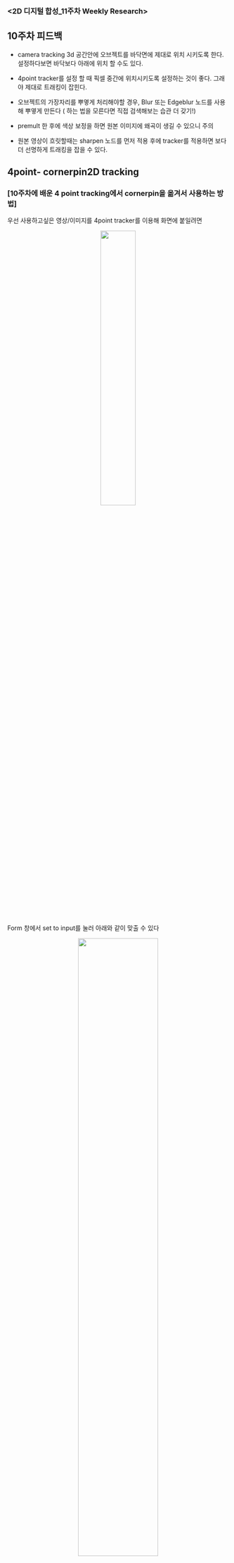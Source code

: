 ### <2D 디지털 합성_11주차 Weekly Research>

## 10주차 피드백 

- camera tracking 3d 공간안에 오브젝트를 바닥면에 제대로 위치 시키도록 한다. 설정하다보면 바닥보다 아래에 위치 할 수도 있다.  

- 4point tracker를 설정 할 때 픽셀 중간에 위치시키도록 설정하는 것이 좋다. 그래야 제대로 트래킹이 잡힌다.  

- 오브젝트의 가장자리를 뿌옇게 처리해야할 경우, Blur 또는 Edgeblur 노드를 사용해 뿌옇게 만든다 ( 하는 법을 모른다면 직접 검색해보는 습관 더 갖기!)   

- premult 한 후에 색상 보정을 하면 원본 이미지에 왜곡이 생길 수 있으니 주의  

- 원본 영상이 흐릿할때는 sharpen 노드를 먼저 적용 후에 tracker를 적용하면 보다 더 선명하게 트래킹을 잡을 수 있다.   



## 4point- cornerpin2D tracking 

### [10주차에 배운 4 point tracking에서 cornerpin을 옮겨서 사용하는 방법]

우선 사용하고싶은 영상/이미지를 4point tracker를 이용해 화면에 붙일려면 
<p align="center"><img src="https://user-images.githubusercontent.com/112764860/208282194-576760ed-8b43-4c01-8a99-058ed1d5a669.png" width="40%" height="40%"/></p>

Form 창에서 set to input를 눌러 아래와 같이 맞출 수 있다 

<p align="center"><img src="https://user-images.githubusercontent.com/112764860/208282084-c14bf560-373c-4216-b0bc-3a2aa953f312.png" width="60%" height="60%"/></p>

- 그러나 카메라 트래킹 마커가 표시된 화면을 사용하다보면 합성을 하고싶은 가장자리까지 합성이 되지 않는 경우가 생긴다   

<p align="center"><img src="https://user-images.githubusercontent.com/112764860/208282384-f611875f-862b-4462-a333-1d1ad1637f6b.png" width="70%" height="70%"/></p>

- cornpin2d 노드를 하나 더 생성 한 뒤 연결, form 창에서 ' set to input ' 클릭 후 cornerpin 창에서 Copy form 클릭  
 
<p align="center"><img src="https://user-images.githubusercontent.com/112764860/208282436-e3918d9a-ef48-4f03-aaef-c3d724eb949b.png" width="60%" height="60%"/></p>

- 영상/이미지 가장자리에 꼭짓점이 생기면서 이동 시킬 수 있게 된다. 화면에 맞춰 가장자리를 맞춰주면 된다.

- 손가락만 딴 roto를 merge로 합성 or 합성하는 이미지에 손가락 이동에 따라  
  roto 따기로  원본 영상과 합성하는 이미지를 겹치게 합성할 수 있다. 

## 2.5D 합성 
- 2D 이미지가 3D화가 되어서 공간감이 나도록 만드는 합성 

- 좋아하는 2.5D 합성 찾아보기 


### [ 매트 페인팅을 이용한 2.5D 합성 ]

- photoshop에서 매트 페인팅한 psd 파일을 누크로 불러오면 레이어별로 불러올 수 있다.  
  'breakout layers'로 psd파일 순서 그대로 불러오기가 가능

- 레이어가 분리된 파일을 누크로 가져온다면 레이어 간 각각의 색보정이 손쉽게 가능하다. 

  레이어 사이에 날아다니는 물체를 넣을 수 있다.  

#### [ 포토샵과 누크의 차이점] 

- 포토샵은 알파를 투명으로 보고 누크는 채널의 데이터로 본다.  


#### [card 생성]

- 레이어 사이로 카메라가 들어갈 수 있도록 card라는 plane object를 만들어 레이어간 간격을 만들어 준다.   


- shuffle 노드 : 기본으로 rbga로 되어 있는 레이어이미지를 shuffle기능을 사용하여
premult를 해주면 알파가 투명화된 card 파일로 만들어진다 

- 레이어 별로 shuffle로 카드 오브젝트로 변환시켜 배치한다.
<p align="center"><img src="https://user-images.githubusercontent.com/112764860/208284984-30ff6faf-3ddb-415a-88b8-a7975b024b32.png" width="60%" height="60%"/></p>


#### [누크에서 자주사용하는 log expression]
- 노드 별 라벨이 일일히 이름을 입력하기 귀찮을 때, label 칸에 {value int} 를 입력 
  -> 그러면 psd파일에 들어있는 레이어 이름으로 자동 라벨링이 된다. 


<p align="center"><img src="https://user-images.githubusercontent.com/112764860/208285891-857f1d7e-f3f2-482e-a279-2b3c0c33980c.png" width="60%" height="60%"/></p>


#### [카메라 구성] 
- 멀리 보내는 레이어 들은 크기들을 조절해 배치한다 
- 카메라에 키프레임을 줘서 화면안으로 공간을 들어가도록 한다. 화면 안으로 들어갈 수록 깊이감이 잘 느껴지게 된다 

### [ZDefocus]
- ZDefocus 노드는 point를 이용해 깊이감을 낸 화면에 포커스블러를 자동으로 생성시켜준다 점에 멀어질수록 블러처리가 된다. 
- 카메라로 직접 많이 찍어보면서 포커스의 감을 익히는 것이 좋다.
<p align="center"><img src="https://user-images.githubusercontent.com/112764860/208285474-61905785-c732-4340-ab81-45d8bc41a330.png" width="60%" height="60%"/></p>

***
### [ 평면 이미지 하나를 이용한 2.5D 합성 ]
- 평면의 복도 이미지를 가지고 안으로 들어가는 연출이 가능하다.
- [장점]: 단순 이미지의 스케일을 키워 화면 안으로 들어가는 것이 아니기 때문에 이미지의 픽셀이 깨지는 것을 방지할 수 있다.

- card노드를 생성해 노드를 생성하면 그  안에 이미지 상이 맺힌다
<p align="center"><img src="https://user-images.githubusercontent.com/112764860/208285835-f47ae509-d527-433b-8cb8-93e8cd56a3b1.png" width="60%" height="60%"/></p>

- 면 마다 card로 만들어 천장,바닥, 양옆면, 복도 끝  총 5면을 만든다. 

***
- 카메라에 키프레임을 넣어 안으로 들어가는 샷을 만든다  
- 면 마다 엇갈리는 부분이 있다면 화면을 보면서 조절한다  

<p align="center"><img src="https://user-images.githubusercontent.com/112764860/208286110-0b5c2e02-3184-4381-869b-b11b058821aa.png" width="60%" height="60%"/></p>

- 2.5D 복도에 3D오브젝트나 다른 2D plate 들을 넣을 수 있게 된다.
- 카메라에 rotate을 주어 공간 안에서 회전이 들어가는 씬도 만들 수 있다.


